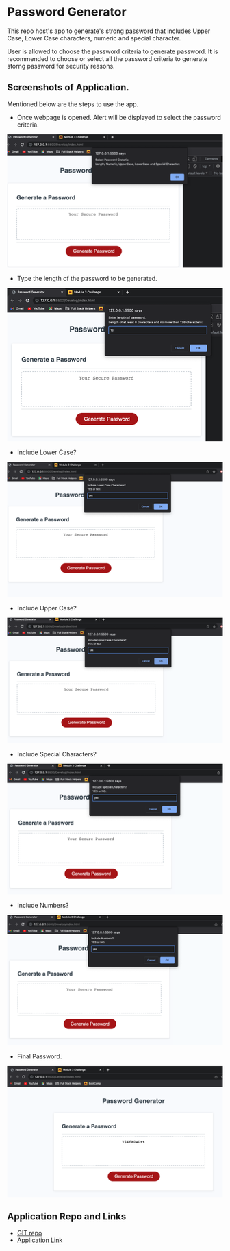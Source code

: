 # Password Generator

This repo host's app to generate's strong password that includes Upper Case, Lower Case characters, numeric and special character.

User is allowed to choose the password criteria to generate password. It is recommended to choose or select all the password criteria to generate storng password for security reasons.


## Screenshots of Application.

Mentioned below are the steps to use the app.

- Once webpage is opened. Alert will be displayed to select the password criteria.

![Opening Webpage](./Assets/images/Pic1.png)

- Type the length of the password to be generated.

![Password Lenght](./Assets/images/Pic2.png)

- Include Lower Case?

![Lower Case](./Assets/images/Pic3.png)

- Include Upper Case?

![Upper Case](./Assets/images/Pic4.png)

- Include Special Characters?

![Special Characters](./Assets/images/Pic5.png)

- Include Numbers?

![Numbers](./Assets/images/Pic6.png)

- Final Password.

![Final Password](./Assets/images/Pic7.png)

## Application Repo and Links

- [GIT repo](https://github.com/kvvadavi/Module03Challenge)
- [Application Link]()